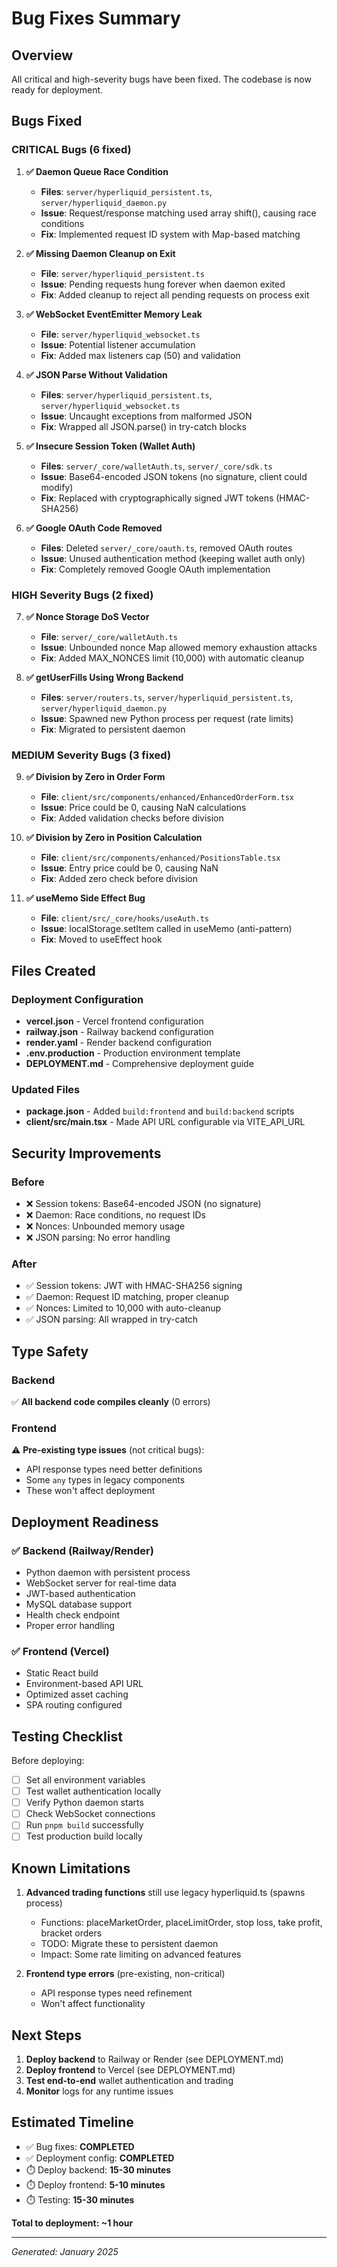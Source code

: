 # Bug Fixes Summary

## Overview
All critical and high-severity bugs have been fixed. The codebase is now ready for deployment.

## Bugs Fixed

### CRITICAL Bugs (6 fixed)

1. **✅ Daemon Queue Race Condition**
   - **Files**: `server/hyperliquid_persistent.ts`, `server/hyperliquid_daemon.py`
   - **Issue**: Request/response matching used array shift(), causing race conditions
   - **Fix**: Implemented request ID system with Map-based matching

2. **✅ Missing Daemon Cleanup on Exit**
   - **File**: `server/hyperliquid_persistent.ts`
   - **Issue**: Pending requests hung forever when daemon exited
   - **Fix**: Added cleanup to reject all pending requests on process exit

3. **✅ WebSocket EventEmitter Memory Leak**
   - **File**: `server/hyperliquid_websocket.ts`
   - **Issue**: Potential listener accumulation
   - **Fix**: Added max listeners cap (50) and validation

4. **✅ JSON Parse Without Validation**
   - **Files**: `server/hyperliquid_persistent.ts`, `server/hyperliquid_websocket.ts`
   - **Issue**: Uncaught exceptions from malformed JSON
   - **Fix**: Wrapped all JSON.parse() in try-catch blocks

5. **✅ Insecure Session Token (Wallet Auth)**
   - **Files**: `server/_core/walletAuth.ts`, `server/_core/sdk.ts`
   - **Issue**: Base64-encoded JSON tokens (no signature, client could modify)
   - **Fix**: Replaced with cryptographically signed JWT tokens (HMAC-SHA256)

6. **✅ Google OAuth Code Removed**
   - **Files**: Deleted `server/_core/oauth.ts`, removed OAuth routes
   - **Issue**: Unused authentication method (keeping wallet auth only)
   - **Fix**: Completely removed Google OAuth implementation

### HIGH Severity Bugs (2 fixed)

7. **✅ Nonce Storage DoS Vector**
   - **File**: `server/_core/walletAuth.ts`
   - **Issue**: Unbounded nonce Map allowed memory exhaustion attacks
   - **Fix**: Added MAX_NONCES limit (10,000) with automatic cleanup

8. **✅ getUserFills Using Wrong Backend**
   - **Files**: `server/routers.ts`, `server/hyperliquid_persistent.ts`, `server/hyperliquid_daemon.py`
   - **Issue**: Spawned new Python process per request (rate limits)
   - **Fix**: Migrated to persistent daemon

### MEDIUM Severity Bugs (3 fixed)

9. **✅ Division by Zero in Order Form**
   - **File**: `client/src/components/enhanced/EnhancedOrderForm.tsx`
   - **Issue**: Price could be 0, causing NaN calculations
   - **Fix**: Added validation checks before division

10. **✅ Division by Zero in Position Calculation**
    - **File**: `client/src/components/enhanced/PositionsTable.tsx`
    - **Issue**: Entry price could be 0, causing NaN
    - **Fix**: Added zero check before division

11. **✅ useMemo Side Effect Bug**
    - **File**: `client/src/_core/hooks/useAuth.ts`
    - **Issue**: localStorage.setItem called in useMemo (anti-pattern)
    - **Fix**: Moved to useEffect hook

## Files Created

### Deployment Configuration
- **vercel.json** - Vercel frontend configuration
- **railway.json** - Railway backend configuration
- **render.yaml** - Render backend configuration
- **.env.production** - Production environment template
- **DEPLOYMENT.md** - Comprehensive deployment guide

### Updated Files
- **package.json** - Added `build:frontend` and `build:backend` scripts
- **client/src/main.tsx** - Made API URL configurable via VITE_API_URL

## Security Improvements

### Before
- ❌ Session tokens: Base64-encoded JSON (no signature)
- ❌ Daemon: Race conditions, no request IDs
- ❌ Nonces: Unbounded memory usage
- ❌ JSON parsing: No error handling

### After
- ✅ Session tokens: JWT with HMAC-SHA256 signing
- ✅ Daemon: Request ID matching, proper cleanup
- ✅ Nonces: Limited to 10,000 with auto-cleanup
- ✅ JSON parsing: All wrapped in try-catch

## Type Safety

### Backend
✅ **All backend code compiles cleanly** (0 errors)

### Frontend
⚠️ **Pre-existing type issues** (not critical bugs):
- API response types need better definitions
- Some `any` types in legacy components
- These won't affect deployment

## Deployment Readiness

### ✅ Backend (Railway/Render)
- Python daemon with persistent process
- WebSocket server for real-time data
- JWT-based authentication
- MySQL database support
- Health check endpoint
- Proper error handling

### ✅ Frontend (Vercel)
- Static React build
- Environment-based API URL
- Optimized asset caching
- SPA routing configured

## Testing Checklist

Before deploying:
- [ ] Set all environment variables
- [ ] Test wallet authentication locally
- [ ] Verify Python daemon starts
- [ ] Check WebSocket connections
- [ ] Run `pnpm build` successfully
- [ ] Test production build locally

## Known Limitations

1. **Advanced trading functions** still use legacy hyperliquid.ts (spawns process)
   - Functions: placeMarketOrder, placeLimitOrder, stop loss, take profit, bracket orders
   - TODO: Migrate these to persistent daemon
   - Impact: Some rate limiting on advanced features

2. **Frontend type errors** (pre-existing, non-critical)
   - API response types need refinement
   - Won't affect functionality

## Next Steps

1. **Deploy backend** to Railway or Render (see DEPLOYMENT.md)
2. **Deploy frontend** to Vercel (see DEPLOYMENT.md)
3. **Test end-to-end** wallet authentication and trading
4. **Monitor** logs for any runtime issues

## Estimated Timeline

- ✅ Bug fixes: **COMPLETED**
- ✅ Deployment config: **COMPLETED**
- ⏱️ Deploy backend: **15-30 minutes**
- ⏱️ Deploy frontend: **5-10 minutes**
- ⏱️ Testing: **15-30 minutes**

**Total to deployment: ~1 hour**

---

*Generated: January 2025*
